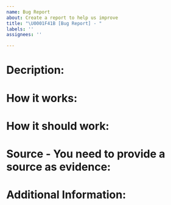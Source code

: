 ```yaml
---
name: Bug Report
about: Create a report to help us improve
title: "\U0001F41B [Bug Report] - "
labels: ''
assignees: ''

---
```


# Decription: #

# How it works: #

# How it should work: #

# Source - You need to provide a source as evidence: #

# Additional Information: #
